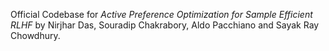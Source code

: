 Official Codebase for *Active Preference Optimization for Sample Efficient RLHF* by Nirjhar Das, Souradip Chakrabory, Aldo Pacchiano and Sayak Ray Chowdhury.